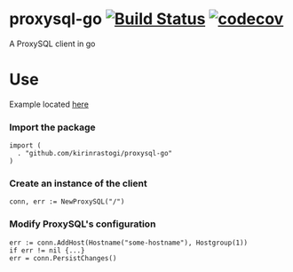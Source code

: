 # proxysql-go [![Build Status](https://travis-ci.org/kirinrastogi/proxysql-go.svg?branch=master)](https://travis-ci.org/kirinrastogi/proxysql-go) [![codecov](https://codecov.io/gh/kirinrastogi/proxysql-go/branch/master/graph/badge.svg)](https://codecov.io/gh/kirinrastogi/proxysql-go)


A ProxySQL client in go

# Use

Example located [here](https://github.com/kirinrastogi/proxysql-go/blob/master/example/example.go)

### Import the package

```golang
import (
  . "github.com/kirinrastogi/proxysql-go"
)
```

### Create an instance of the client

```golang
conn, err := NewProxySQL("/")
```

### Modify ProxySQL's configuration

```golang
err := conn.AddHost(Hostname("some-hostname"), Hostgroup(1))
if err != nil {...}
err = conn.PersistChanges()
```
